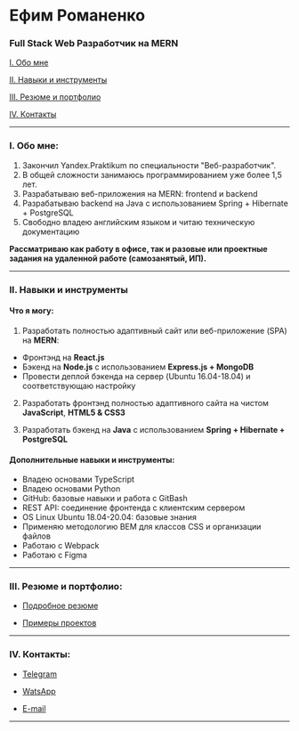 # Ефим Романенко #

### Full Stack Web Разработчик на MERN ###

[I. Обо мне](#about)

[II. Навыки и инструменты](#skills)

[III. Резюме и портфолио](#cv)

[IV. Контакты](#contacts)

***

### <a name="about"></a> I. Обо мне: ###

1. Закончил Yandex.Praktikum по специальности "Веб-разработчик". 
2. В общей сложности занимаюсь программированием уже более 1,5 лет. 
3. Разрабатываю веб-приложения на MERN: frontend и backend
4. Разрабатываю backend на Java c использованием Spring + Hibernate + PostgreSQL
5. Свободно владею английским языком и читаю техническую документацию

**Рассматриваю как работу в офисе, так и разовые или проектные задания на удаленной работе (самозанятый, ИП).**

***

### <a name="skills"></a> II. Навыки и инструменты ###

#### Что я могу: ####

1. Разработать полностью адаптивный сайт или веб-приложение (SPA) на **MERN**: 
- Фронтэнд на **React.js**
- Бэкенд на **Node.js** с использованием **Express.js + MongoDB**
- Провести деплой бэкенда на сервер (Ubuntu 16.04-18.04) и соответствующаю настройку

2. Разработать фронтэнд полностью адаптивного сайта на чистом **JavaScript**, **HTML5 & CSS3**

3. Разработать бэкенд на **Java** c использованием **Spring + Hibernate + PostgreSQL**

#### Дополнительные навыки и инструменты: ####

- Владею основами TypeScript
- Владею основами Python
- GitHub: базовые навыки и работа с GitBash
- REST API: соединение фронтенда с клиентским сервером
- OS Linux Ubuntu 18.04-20.04: базовые знания
- Применяю методологию BEM для классов CSS и организации файлов
- Работаю с Webpack
- Работаю с Figma

***

### <a name="cv"></a> III. Резюме и портфолио: ###

- [Подробное резюме](https://github.com/fmkrom/info/blob/main/ru/fmkrom_cv_ru.md)

- [Примеры проектов](https://github.com/fmkrom/info/blob/main/ru/fmkrom_portfolio_ru.md)

***

### <a name="contacts"></a> IV. Контакты: ###

- [Telegram](https://t.me/bkenob)

- [WatsApp](https://api.whatsapp.com/send?phone=79891131568)

- [E-mail](mailto:dubitemus@gmail.com)

***
